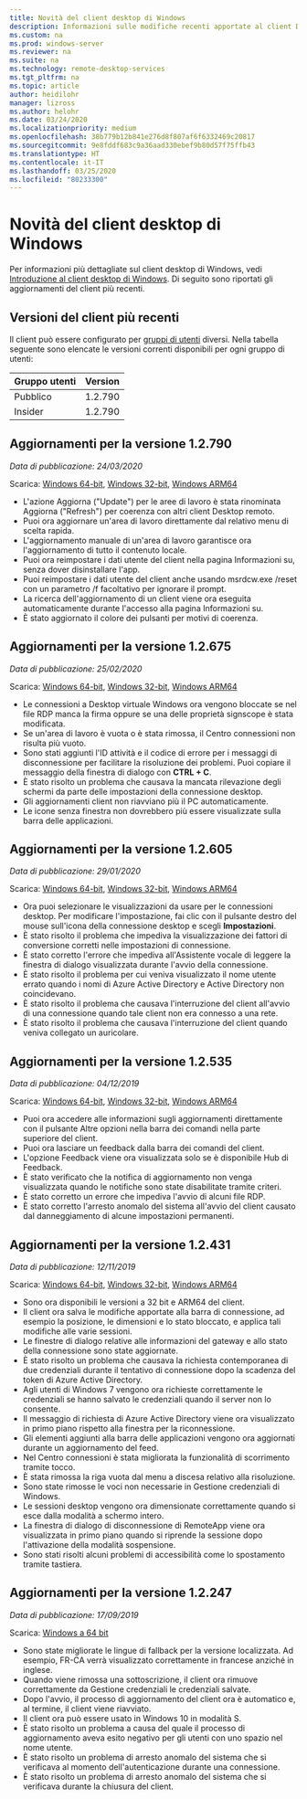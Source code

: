 ```yaml
---
title: Novità del client desktop di Windows
description: Informazioni sulle modifiche recenti apportate al client Desktop remoto per Windows Desktop
ms.custom: na
ms.prod: windows-server
ms.reviewer: na
ms.suite: na
ms.technology: remote-desktop-services
ms.tgt_pltfrm: na
ms.topic: article
author: heidilohr
manager: lizross
ms.author: helohr
ms.date: 03/24/2020
ms.localizationpriority: medium
ms.openlocfilehash: 38b779b12b841e276d8f807af6f6332469c20817
ms.sourcegitcommit: 9e8fddf683c9a36aad330ebef9b80d57f75ffb43
ms.translationtype: HT
ms.contentlocale: it-IT
ms.lasthandoff: 03/25/2020
ms.locfileid: "80233300"
---
```

# <a name="whats-new-in-the-windows-desktop-client"></a>Novità del client desktop di Windows

Per informazioni più dettagliate sul client desktop di Windows, vedi [Introduzione al client desktop di Windows](windowsdesktop.md). Di seguito sono riportati gli aggiornamenti del client più recenti.

## <a name="latest-client-versions"></a>Versioni del client più recenti

Il client può essere configurato per [gruppi di utenti](windowsdesktop-admin.md#configure-user-groups) diversi. Nella tabella seguente sono elencate le versioni correnti disponibili per ogni gruppo di utenti:

|Gruppo utenti |Version  |
|-----------|---------|
|Pubblico     |1.2.790  |
|Insider    |1.2.790  |

## <a name="updates-for-version-12790"></a>Aggiornamenti per la versione 1.2.790

*Data di pubblicazione: 24/03/2020*

Scarica: [Windows 64-bit](https://query.prod.cms.rt.microsoft.com/cms/api/am/binary/RE4siSh), [Windows 32-bit](https://query.prod.cms.rt.microsoft.com/cms/api/am/binary/RE4siSi), [Windows ARM64](https://query.prod.cms.rt.microsoft.com/cms/api/am/binary/RE4sllb)

- L'azione Aggiorna ("Update") per le aree di lavoro è stata rinominata Aggiorna ("Refresh") per coerenza con altri client Desktop remoto.
- Puoi ora aggiornare un'area di lavoro direttamente dal relativo menu di scelta rapida.
- L'aggiornamento manuale di un'area di lavoro garantisce ora l'aggiornamento di tutto il contenuto locale.
- Puoi ora reimpostare i dati utente del client nella pagina Informazioni su, senza dover disinstallare l'app.
- Puoi reimpostare i dati utente del client anche usando msrdcw.exe /reset con un parametro /f facoltativo per ignorare il prompt.
- La ricerca dell'aggiornamento di un client viene ora eseguita automaticamente durante l'accesso alla pagina Informazioni su.
- È stato aggiornato il colore dei pulsanti per motivi di coerenza.

## <a name="updates-for-version-12675"></a>Aggiornamenti per la versione 1.2.675

*Data di pubblicazione: 25/02/2020*

Scarica: [Windows 64-bit](https://query.prod.cms.rt.microsoft.com/cms/api/am/binary/RE4qeak), [Windows 32-bit](https://query.prod.cms.rt.microsoft.com/cms/api/am/binary/RE4qm7h), [Windows ARM64](https://query.prod.cms.rt.microsoft.com/cms/api/am/binary/RE4qm7g)

- Le connessioni a Desktop virtuale Windows ora vengono bloccate se nel file RDP manca la firma oppure se una delle proprietà signscope è stata modificata.
- Se un'area di lavoro è vuota o è stata rimossa, il Centro connessioni non risulta più vuoto.
- Sono stati aggiunti l'ID attività e il codice di errore per i messaggi di disconnessione per facilitare la risoluzione dei problemi. Puoi copiare il messaggio della finestra di dialogo con **CTRL + C**.
- È stato risolto un problema che causava la mancata rilevazione degli schermi da parte delle impostazioni della connessione desktop.
- Gli aggiornamenti client non riavviano più il PC automaticamente.
- Le icone senza finestra non dovrebbero più essere visualizzate sulla barra delle applicazioni.

## <a name="updates-for-version-12605"></a>Aggiornamenti per la versione 1.2.605

*Data di pubblicazione: 29/01/2020*

Scarica: [Windows 64-bit](https://query.prod.cms.rt.microsoft.com/cms/api/am/binary/RE4oHrD), [Windows 32-bit](https://query.prod.cms.rt.microsoft.com/cms/api/am/binary/RE4oJZs), [Windows ARM64](https://query.prod.cms.rt.microsoft.com/cms/api/am/binary/RE4oXhD)

- Ora puoi selezionare le visualizzazioni da usare per le connessioni desktop. Per modificare l'impostazione, fai clic con il pulsante destro del mouse sull'icona della connessione desktop e scegli **Impostazioni**.
- È stato risolto il problema che impediva la visualizzazione dei fattori di conversione corretti nelle impostazioni di connessione.
- È stato corretto l'errore che impediva all'Assistente vocale di leggere la finestra di dialogo visualizzata durante l'avvio della connessione.
- È stato risolto il problema per cui veniva visualizzato il nome utente errato quando i nomi di Azure Active Directory e Active Directory non coincidevano.
- È stato risolto il problema che causava l'interruzione del client all'avvio di una connessione quando tale client non era connesso a una rete.
- È stato risolto il problema che causava l'interruzione del client quando veniva collegato un auricolare.

## <a name="updates-for-version-12535"></a>Aggiornamenti per la versione 1.2.535

*Data di pubblicazione: 04/12/2019*

Scarica: [Windows 64-bit](https://query.prod.cms.rt.microsoft.com/cms/api/am/binary/RE4k7jH), [Windows 32-bit](https://query.prod.cms.rt.microsoft.com/cms/api/am/binary/RE4k7jL), [Windows ARM64](https://query.prod.cms.rt.microsoft.com/cms/api/am/binary/RE4k27O)

- Puoi ora accedere alle informazioni sugli aggiornamenti direttamente con il pulsante Altre opzioni nella barra dei comandi nella parte superiore del client.
- Puoi ora lasciare un feedback dalla barra dei comandi del client.
- L'opzione Feedback viene ora visualizzata solo se è disponibile Hub di Feedback.
- È stato verificato che la notifica di aggiornamento non venga visualizzata quando le notifiche sono state disabilitate tramite criteri.
- È stato corretto un errore che impediva l'avvio di alcuni file RDP.
- È stato corretto l'arresto anomalo del sistema all'avvio del client causato dal danneggiamento di alcune impostazioni permanenti.

## <a name="updates-for-version-12431"></a>Aggiornamenti per la versione 1.2.431

*Data di pubblicazione: 12/11/2019*

Scarica: [Windows 64-bit](https://query.prod.cms.rt.microsoft.com/cms/api/am/binary/RE48kow), [Windows 32-bit](https://query.prod.cms.rt.microsoft.com/cms/api/am/binary/RE48koA), [Windows ARM64](https://query.prod.cms.rt.microsoft.com/cms/api/am/binary/RE48zYj)

- Sono ora disponibili le versioni a 32 bit e ARM64 del client.
- Il client ora salva le modifiche apportate alla barra di connessione, ad esempio la posizione, le dimensioni e lo stato bloccato, e applica tali modifiche alle varie sessioni.
- Le finestre di dialogo relative alle informazioni del gateway e allo stato della connessione sono state aggiornate.
- È stato risolto un problema che causava la richiesta contemporanea di due credenziali durante il tentativo di connessione dopo la scadenza del token di Azure Active Directory.
- Agli utenti di Windows 7 vengono ora richieste correttamente le credenziali se hanno salvato le credenziali quando il server non lo consente.
- Il messaggio di richiesta di Azure Active Directory viene ora visualizzato in primo piano rispetto alla finestra per la riconnessione.
- Gli elementi aggiunti alla barra delle applicazioni vengono ora aggiornati durante un aggiornamento del feed.
- Nel Centro connessioni è stata migliorata la funzionalità di scorrimento tramite tocco.
- È stata rimossa la riga vuota dal menu a discesa relativo alla risoluzione.
- Sono state rimosse le voci non necessarie in Gestione credenziali di Windows.
- Le sessioni desktop vengono ora dimensionate correttamente quando si esce dalla modalità a schermo intero.
- La finestra di dialogo di disconnessione di RemoteApp viene ora visualizzata in primo piano quando si riprende la sessione dopo l'attivazione della modalità sospensione.
- Sono stati risolti alcuni problemi di accessibilità come lo spostamento tramite tastiera.

## <a name="updates-for-version-12247"></a>Aggiornamenti per la versione 1.2.247

*Data di pubblicazione: 17/09/2019*

Scarica: [Windows a 64 bit](https://query.prod.cms.rt.microsoft.com/cms/api/am/binary/RE3LkSa)

- Sono state migliorate le lingue di fallback per la versione localizzata. Ad esempio, FR-CA verrà visualizzato correttamente in francese anziché in inglese.
- Quando viene rimossa una sottoscrizione, il client ora rimuove correttamente da Gestione credenziali le credenziali salvate.
- Dopo l'avvio, il processo di aggiornamento del client ora è automatico e, al termine, il client viene riavviato.
- Il client ora può essere usato in Windows 10 in modalità S.
- È stato risolto un problema a causa del quale il processo di aggiornamento aveva esito negativo per gli utenti con uno spazio nel nome utente.
- È stato risolto un problema di arresto anomalo del sistema che si verificava al momento dell'autenticazione durante una connessione.
- È stato risolto un problema di arresto anomalo del sistema che si verificava durante la chiusura del client.
